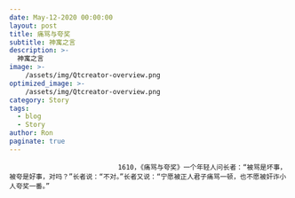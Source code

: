 ```yaml
---
date: May-12-2020 00:00:00
layout: post
title: 痛骂与夸奖
subtitle: 神寓之言
description: >-
  神寓之言
image: >-
    /assets/img/Qtcreator-overview.png
optimized_image: >-
    /assets/img/Qtcreator-overview.png
category: Story
tags:
  - blog
  - Story
author: Ron
paginate: true
---
```


							　　1610，《痛骂与夸奖》一个年轻人问长者：“被骂是坏事，被夸是好事，对吗？”长者说：“不对。”长者又说：“宁愿被正人君子痛骂一顿，也不愿被奸诈小人夸奖一番。”
							
							
						